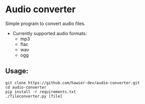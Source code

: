 # Audio converter
Simple program to convert audio files.

- Currently supported audio formats:
    - mp3
    - flac
    - wav
    - ogg

## Usage:
```
git clone https://github.com/hawier-dev/audio-converter.git
cd audio-converter
pip install -r requirements.txt
./fileconverter.py [file]
```